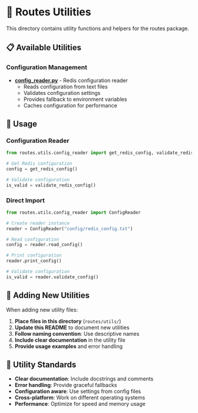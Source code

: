 # 🔧 Routes Utilities

This directory contains utility functions and helpers for the routes package.

## 📋 Available Utilities

### Configuration Management
- **[config_reader.py](config_reader.py)** - Redis configuration reader
  - Reads configuration from text files
  - Validates configuration settings
  - Provides fallback to environment variables
  - Caches configuration for performance

## 🚀 Usage

### Configuration Reader
```python
from routes.utils.config_reader import get_redis_config, validate_redis_config

# Get Redis configuration
config = get_redis_config()

# Validate configuration
is_valid = validate_redis_config()
```

### Direct Import
```python
from routes.utils.config_reader import ConfigReader

# Create reader instance
reader = ConfigReader("config/redis_config.txt")

# Read configuration
config = reader.read_config()

# Print configuration
reader.print_config()

# Validate configuration
is_valid = reader.validate_config()
```

## 📝 Adding New Utilities

When adding new utility files:

1. **Place files in this directory** (`routes/utils/`)
2. **Update this README** to document new utilities
3. **Follow naming convention**: Use descriptive names
4. **Include clear documentation** in the utility file
5. **Provide usage examples** and error handling

## 🎯 Utility Standards

- **Clear documentation**: Include docstrings and comments
- **Error handling**: Provide graceful fallbacks
- **Configuration aware**: Use settings from config files
- **Cross-platform**: Work on different operating systems
- **Performance**: Optimize for speed and memory usage 